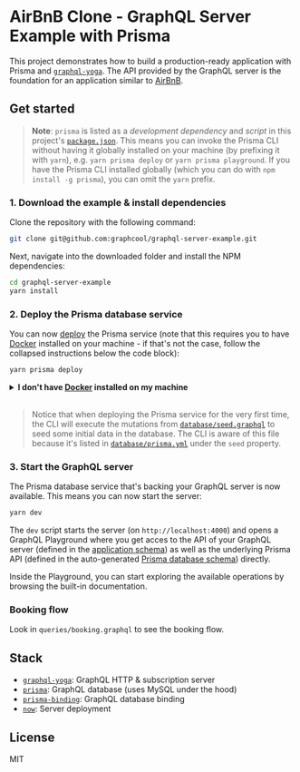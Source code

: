 # AirBnB Clone - GraphQL Server Example with Prisma

This project demonstrates how to build a production-ready application with Prisma and [`graphql-yoga`](https://github.com/graphcool/graphql-yoga). The API provided by the GraphQL server is the foundation for an application similar to [AirBnB](https://www.airbnb.com/).

## Get started

> **Note**: `prisma` is listed as a _development dependency_ and _script_ in this project's [`package.json`](./package.json). This means you can invoke the Prisma CLI without having it globally installed on your machine (by prefixing it with `yarn`), e.g. `yarn prisma deploy` or `yarn prisma playground`. If you have the Prisma CLI installed globally (which you can do with `npm install -g prisma`), you can omit the `yarn` prefix.

### 1. Download the example & install dependencies

Clone the repository with the following command:

```sh
git clone git@github.com:graphcool/graphql-server-example.git
```

Next, navigate into the downloaded folder and install the NPM dependencies:

```sh
cd graphql-server-example
yarn install
```

### 2. Deploy the Prisma database service

You can now [deploy](https://www.prismagraphql.com/docs/reference/cli-command-reference/database-service/prisma-deploy-kee1iedaov) the Prisma service (note that this requires you to have [Docker](https://www.docker.com) installed on your machine - if that's not the case, follow the collapsed instructions below the code block):

```sh
yarn prisma deploy
```

<details>
 <summary><strong>I don't have <a href="https://www.docker.com">Docker</a> installed on my machine</strong></summary>

To deploy your service to a public cluster (rather than locally with Docker), you need to perform the following steps:

1. Remove the `cluster` property from `prisma.yml`.
1. Run `yarn prisma deploy`.
1. When prompted by the CLI, select a public cluster (e.g. `prisma-eu1` or `prisma-us1`).
1. Replace the [`endpoint`](./src/index.js#L23) in `index.ts` with the HTTP endpoint that was printed after the previous command.

</details>
<br>

> Notice that when deploying the Prisma service for the very first time, the CLI will execute the mutations from [`database/seed.graphql`](database/seed.graphql) to seed some initial data in the database. The CLI is aware of this file because it's listed in [`database/prisma.yml`](database/prisma.yml#L11) under the `seed` property.

### 3. Start the GraphQL server

The Prisma database service that's backing your GraphQL server is now available. This means you can now start the server:

```sh
yarn dev
```

The `dev` script starts the server (on `http://localhost:4000`) and opens a GraphQL Playground where you get acces to the API of your GraphQL server (defined in the [application schema](./src/schema.graphql)) as well as the underlying Prisma API (defined in the auto-generated [Prisma database schema](./src/generated/prisma.ts)) directly.

Inside the Playground, you can start exploring the available operations by browsing the built-in documentation.

### Booking flow

Look in `queries/booking.graphql` to see the booking flow.

## Stack

* [`graphql-yoga`](https://github.com/graphcool/graphql-yoga): GraphQL HTTP & subscription server
* [`prisma`](https://github.com/graphcool/prisma): GraphQL database (uses MySQL under the hood)
* [`prisma-binding`](https://github.com/graphcool/prisma-binding): GraphQL database binding
* [`now`](https://zeit.co/now): Server deployment

## License

MIT
